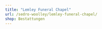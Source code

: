 ```yaml
---
title: "Lemley Funeral Chapel"
url: /sedro-woolley/lemley-funeral-chapel/
shop: Bestattungen
---
```

